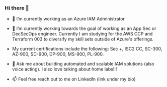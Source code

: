 ### Hi there 👋

- 🔭 I’m currently working as an Azure IAM Administrator 

- 🌱 I’m currently working towards the goal of working as an App Sec or DecSecOps engineer. Currently I am studying for the AWS CCP and Terraform 003 to diversify my skill sets outside of Azure's offerings. 

- My current certifications include the following: Sec +, ISC2 CC, SC-300, AZ-900, SC-900, DP-900, MS-900, PL-900.

- 💬 Ask me about building automated and scalable IAM solutions (also voice acting). I also love talking about home labs!!!

- 📫 Feel free reach out to me on LinkedIn (link under my bio)
